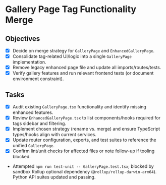 # Gallery Page Tag Functionality Merge

## Objectives
- [x] Decide on merge strategy for `GalleryPage` and `EnhancedGalleryPage`.
- [x] Consolidate tag-related UI/logic into a single `GalleryPage` implementation.
- [x] Remove legacy enhanced page file and update all imports/routes/tests.
- [x] Verify gallery features and run relevant frontend tests (or document environment constraint).

## Tasks
- [x] Audit existing `GalleryPage.tsx` functionality and identify missing enhanced features.
- [x] Review `EnhancedGalleryPage.tsx` to list components/hooks required for tags sidebar and filtering.
- [x] Implement chosen strategy (rename vs. merge) and ensure TypeScript types/hooks align with current services.
- [x] Update router configuration, exports, and test suites to reference the unified `GalleryPage`.
- [x] Confirm lint/unit checks for affected files or note follow-up if tooling blocked.
- Attempted `npm run test-unit -- GalleryPage.test.tsx`; blocked by sandbox Rollup optional dependency (`@rollup/rollup-darwin-arm64`). Python API suites updated and passing.
